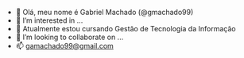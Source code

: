 - 👋 Olá, meu nome é Gabriel Machado (@gmachado99)
- 👀 I’m interested in ...
- 🌱 Atualmente estou cursando Gestão de Tecnologia da Informação
- 💞️ I’m looking to collaborate on ...
- 📫 gamachado99@gmail.com
